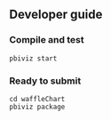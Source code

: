 ## Developer guide

### Compile and test

    pbiviz start

### Ready to submit

    cd waffleChart
    pbiviz package
